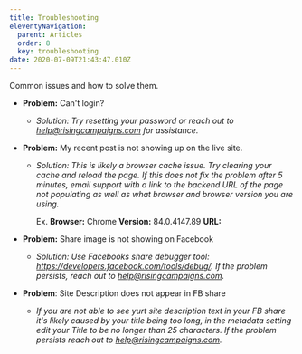 ```yaml
---
title: Troubleshooting
eleventyNavigation:
  parent: Articles
  order: 8
  key: troubleshooting
date: 2020-07-09T21:43:47.010Z
---
```

Common issues and how to solve them.

* **Problem:** Can't login?

  * *Solution:* *Try resetting your password or reach out to help@risingcampaigns.com for assistance.*
* **Problem:** My recent post is not showing up on the live site.

  * *Solution:* *This is likely a browser cache issue. Try clearing your cache and reload the page. If this does not fix the problem after 5 minutes, email support with a link to the backend URL of the page not populating as well as what browser and browser version you are using.* 

    Ex. **Browser:** Chrome **Version:** 84.0.4147.89 **URL:** 
* **Problem:** Share image is not showing on Facebook

  * *Solution: Use Facebooks share debugger tool: https://developers.facebook.com/tools/debug/. If the problem persists, reach out to help@risingcampaigns.com.*
* **Problem**: Site Description does not appear in FB share

  * *If you are not able to see yurt site description text in your FB share it's likely caused by your title being too long, in the metadata setting edit your Title to be no longer than 25 characters. If the problem persists reach out to help@risingcampaigns.com.*